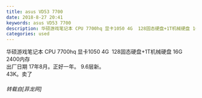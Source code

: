 ```yaml
---
title: asus VD53 7700
date: 2018-8-27 20:41
keywords: asus VD53 7700
description: 华硕游戏笔记本 CPU 7700hq 显卡1050 4G  128固态硬盘+1T机械硬盘 16G 2400内存 出厂日期 17年8月。正好一年。 9.6层新。43K。卖了
categories: used
---
```

<td class="t_f" id="postmessage_1692432">

华硕游戏笔记本 CPU 7700hq 显卡1050 4G  128固态硬盘+1T机械硬盘 16G 2400内存 <br/>
出厂日期 17年8月。正好一年。 9.6层新。<br/>
43K。卖了</td>
###### 转载自[菲龙网]